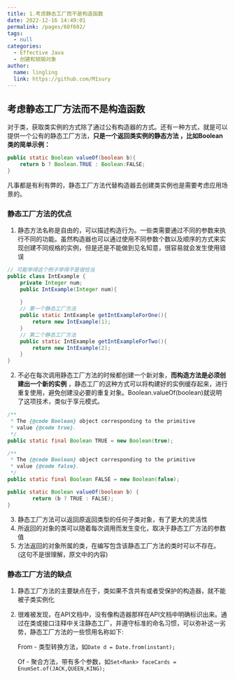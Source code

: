 ```yaml
---
title: 1.考虑静态工厂而不是构造函数
date: 2022-12-16 14:49:01
permalink: /pages/60f602/
tags: 
  - null
categories: 
  - Effective Java
  - 创建和销毁对象
author: 
  name: lingling
  link: https://github.com/M1sury
---
```


## 考虑静态工厂方法而不是构造函数

对于类，获取类实例的方式除了通过公有构造器的方式。还有一种方式，就是可以提供一个公有的静态工厂方法，**只是一个返回类实例的静态方法 ，比如Boolean类的简单示例：**

```Java
public static Boolean valueOf(boolean b){
    return b ? Boolean.TRUE : Boolean:FALSE;
}
```

凡事都是有利有弊的，静态工厂方法代替构造器去创建类实例也是需要考虑应用场景的。

### 静态工厂方法的优点 

1.  静态方法名称是自由的，可以描述构造行为。一些类需要通过不同的参数来执行不同的功能。虽然构造器也可以通过使用不同参数个数以及顺序的方式来实现创建不同规格的实例，但是还是不能做到见名知意，很容易就会发生使用错误

```java
// 可能举得这个例子举得不是很恰当
public class IntExample {
    private Integer num;
    public IntExample(Integer num){
        
    }
    // 第一个静态工厂方法
    public static IntExample getIntExampleForOne(){
        return new IntExample(1);
    }
    // 第二个静态工厂方法
    public static IntExample getIntExampleForTwo(){
        return new IntExample(2);
    }
}
```

2. 不必在每次调用静态工厂方法的时候都创建一个新对象，**而构造方法是必须创建出一个新的实例** ，静态工厂的这种方式可以将构建好的实例缓存起来，进行重复使用，避免创建没必要的重复对象。Boolean.valueOf(boolean)就说明了这项技术，类似于享元模式。

```java
/**
 * The {@code Boolean} object corresponding to the primitive
 * value {@code true}.
 */
public static final Boolean TRUE = new Boolean(true);

/**
 * The {@code Boolean} object corresponding to the primitive
 * value {@code false}.
 */
public static final Boolean FALSE = new Boolean(false);

public static Boolean valueOf(boolean b) {
        return (b ? TRUE : FALSE);
}
```

3.  静态工厂方法可以返回原返回类型的任何子类对象，有了更大的灵活性
4.  所返回的对象的类可以随着每次调用而发生变化，取决于静态工厂方法的参数值
5.  方法返回的对象所属的类，在编写包含该静态工厂方法的类时可以不存在。(这句不是很理解，原文中的内容)

### 静态工厂方法的缺点

1. 静态工厂方法的主要缺点在于，类如果不含共有或者受保护的构造器，就不能被子类实例化

2. 很难被发现，在API文档中，没有像构造器那样在API文档中明确标识出来。通过在类或接口注释中关注静态工厂，并遵守标准的命名习惯，可以弥补这一劣势，静态工厂方法的一些惯用名称如下: 
   
   From - 类型转换方法，如`Date d = Date.from(instant);` 
   
   Of - 聚合方法，带有多个参数，如`Set<Rank> faceCards = EnumSet.of(JACK,QUEEN,KING);`
